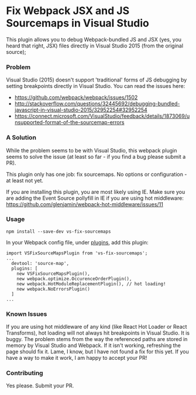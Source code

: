 # Fix Webpack JSX and JS Sourcemaps in Visual Studio
This plugin allows you to debug Webpack-bundled JS and JSX (yes, you heard that right, JSX) files directly in Visual Studio 2015 (from the original source);

### Problem
Visual Studio (2015) doesn't support 'traditional' forms of JS debugging by setting breakpoints directly in Visual Studio. You can read the issues here:

+ https://github.com/webpack/webpack/issues/1502
+ http://stackoverflow.com/questions/32445692/debugging-bundled-javascript-in-visual-studio-2015/32952254#32952254
+ https://connect.microsoft.com/VisualStudio/feedback/details/1873069/unsupported-format-of-the-sourcemap-errors

### A Solution
While the problem seems to be with Visual Studio, this webpack plugin seems to solve the issue (at least so far - if you find a bug please submit a PR). 

This plugin only has one job: fix sourcemaps. No options or configuration - at least not yet.

If you are installing this plugin, you are most likely using IE. Make sure you are adding the Event Source pollyfill in IE if you are using hot middleware: https://github.com/glenjamin/webpack-hot-middleware/issues/11


### Usage

```
npm install --save-dev vs-fix-sourcemaps
```
In your Webpack config file, under [plugins](https://webpack.github.io/docs/configuration.html#plugins), add this plugin:

```
import VSFixSourceMapsPlugin from 'vs-fix-sourcemaps';
...
  devtool: 'source-map',
  plugins: [
    new VSFixSourceMapsPlugin(),
    new webpack.optimize.OccurenceOrderPlugin(), 
    new webpack.HotModuleReplacementPlugin(), // hot loading!
    new webpack.NoErrorsPlugin()
  ]
...
```

### Known Issues
  If you are using hot middleware of any kind (like React Hot Loader or React Transforms), hot loading will not always hit breakpoints in Visual Studio. It is buggy. The problem stems from the way the referenced paths are stored in memory by Visual Studio and Webpack. If it isn't working, refreshing the page should fix it. Lame, I know, but I have not found a fix for this yet. If you have a way to make it work, I am happy to accept your PR!


### Contributing
  Yes please. Submit your PR. 


